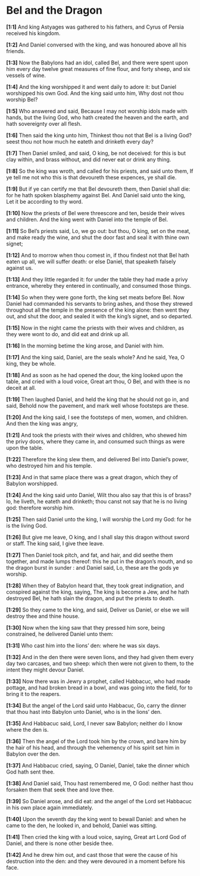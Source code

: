 # Bel and the Dragon

**[1:1]** And king Astyages was gathered to his fathers, and Cyrus of Persia received his kingdom.

**[1:2]** And Daniel conversed with the king, and was honoured above all his friends.

**[1:3]** Now the Babylons had an idol, called Bel, and there were spent upon him every day twelve great measures of fine flour, and forty sheep, and six vessels of wine.

**[1:4]** And the king worshipped it and went daily to adore it: but Daniel worshipped his own God. And the king said unto him, Why dost not thou worship Bel?

**[1:5]** Who answered and said, Because I may not worship idols made with hands, but the living God, who hath created the heaven and the earth, and hath sovereignty over all flesh.

**[1:6]** Then said the king unto him, Thinkest thou not that Bel is a living God? seest thou not how much he eateth and drinketh every day?

**[1:7]** Then Daniel smiled, and said, O king, be not deceived: for this is but clay within, and brass without, and did never eat or drink any thing.

**[1:8]** So the king was wroth, and called for his priests, and said unto them, If ye tell me not who this is that devoureth these expences, ye shall die.

**[1:9]** But if ye can certify me that Bel devoureth them, then Daniel shall die: for he hath spoken blasphemy against Bel. And Daniel said unto the king, Let it be according to thy word.

**[1:10]** Now the priests of Bel were threescore and ten, beside their wives and children. And the king went with Daniel into the temple of Bel.

**[1:11]** So Bel’s priests said, Lo, we go out: but thou, O king, set on the meat, and make ready the wine, and shut the door fast and seal it with thine own signet;

**[1:12]** And to morrow when thou comest in, if thou findest not that Bel hath eaten up all, we will suffer death: or else Daniel, that speaketh falsely against us.

**[1:13]** And they little regarded it: for under the table they had made a privy entrance, whereby they entered in continually, and consumed those things.

**[1:14]** So when they were gone forth, the king set meats before Bel. Now Daniel had commanded his servants to bring ashes, and those they strewed throughout all the temple in the presence of the king alone: then went they out, and shut the door, and sealed it with the king’s signet, and so departed.

**[1:15]** Now in the night came the priests with their wives and children, as they were wont to do, and did eat and drink up all.

**[1:16]** In the morning betime the king arose, and Daniel with him.

**[1:17]** And the king said, Daniel, are the seals whole? And he said, Yea, O king, they be whole.

**[1:18]** And as soon as he had opened the dour, the king looked upon the table, and cried with a loud voice, Great art thou, O Bel, and with thee is no deceit at all.

**[1:19]** Then laughed Daniel, and held the king that he should not go in, and said, Behold now the pavement, and mark well whose footsteps are these.

**[1:20]** And the king said, I see the footsteps of men, women, and children. And then the king was angry,

**[1:21]** And took the priests with their wives and children, who shewed him the privy doors, where they came in, and consumed such things as were upon the table.

**[1:22]** Therefore the king slew them, and delivered Bel into Daniel’s power, who destroyed him and his temple.

**[1:23]** And in that same place there was a great dragon, which they of Babylon worshipped.

**[1:24]** And the king said unto Daniel, Wilt thou also say that this is of brass? lo, he liveth, he eateth and drinketh; thou canst not say that he is no living god: therefore worship him.

**[1:25]** Then said Daniel unto the king, I will worship the Lord my God: for he is the living God.

**[1:26]** But give me leave, O king, and I shall slay this dragon without sword or staff. The king said, I give thee leave.

**[1:27]** Then Daniel took pitch, and fat, and hair, and did seethe them together, and made lumps thereof: this he put in the dragon’s mouth, and so the dragon burst in sunder : and Daniel said, Lo, these are the gods ye worship.

**[1:28]** When they of Babylon heard that, they took great indignation, and conspired against the king, saying, The king is become a Jew, and he hath destroyed Bel, he hath slain the dragon, and put the priests to death.

**[1:29]** So they came to the king, and said, Deliver us Daniel, or else we will destroy thee and thine house.

**[1:30]** Now when the king saw that they pressed him sore, being constrained, he delivered Daniel unto them:

**[1:31]** Who cast him into the lions’ den: where he was six days.

**[1:32]** And in the den there were seven lions, and they had given them every day two carcases, and two sheep: which then were not given to them, to the intent they might devour Daniel.

**[1:33]** Now there was in Jewry a prophet, called Habbacuc, who had made pottage, and had broken bread in a bowl, and was going into the field, for to bring it to the reapers.

**[1:34]** But the angel of the Lord said unto Habbacuc, Go, carry the dinner that thou hast into Babylon unto Daniel, who is in the lions’ den.

**[1:35]** And Habbacuc said, Lord, I never saw Babylon; neither do I know where the den is.

**[1:36]** Then the angel of the Lord took him by the crown, and bare him by the hair of his head, and through the vehemency of his spirit set him in Babylon over the den.

**[1:37]** And Habbacuc cried, saying, O Daniel, Daniel, take the dinner which God hath sent thee.

**[1:38]** And Daniel said, Thou hast remembered me, O God: neither hast thou forsaken them that seek thee and love thee.

**[1:39]** So Daniel arose, and did eat: and the angel of the Lord set Habbacuc in his own place again immediately.

**[1:40]** Upon the seventh day the king went to bewail Daniel: and when he came to the den, he looked in, and behold, Daniel was sitting.

**[1:41]** Then cried the king with a loud voice, saying, Great art Lord God of Daniel, and there is none other beside thee.

**[1:42]** And he drew him out, and cast those that were the cause of his destruction into the den: and they were devoured in a moment before his face.
